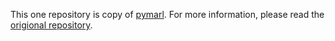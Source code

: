 This one repository is copy of [pymarl](https://github.com/oxwhirl/pymarl). For more information, please read the [origional repository](https://github.com/oxwhirl/pymarl).